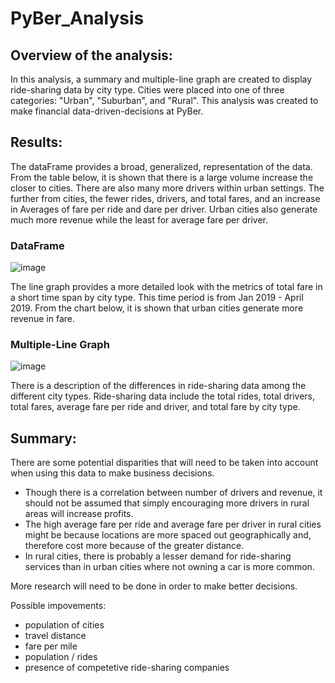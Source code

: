 # PyBer_Analysis

## Overview of the analysis:
In this analysis, a summary and multiple-line graph are created to display ride-sharing data by city type. Cities were placed into one of three categories: "Urban", "Suburban", and "Rural". This analysis was created to make financial data-driven-decisions at PyBer.

## Results:
The dataFrame provides a broad, generalized, representation of the data. From the table below, it is shown that there is a large volume increase the closer to cities. There are also many more drivers within urban settings. The further from cities, the fewer rides, drivers, and total fares, and an increase in Averages of fare per ride and dare per driver. Urban cities also generate much more revenue while the least for average fare per driver.
### DataFrame

![image](https://user-images.githubusercontent.com/85656361/128057421-2831e695-f507-476b-af4f-b7d638cd9a72.png)

The line graph provides a more detailed look with the metrics of total fare in a short time span by city type. This time period is from Jan 2019 - April 2019. From the chart below, it is shown that urban cities generate more revenue in fare. 

### Multiple-Line Graph

![image](https://user-images.githubusercontent.com/85656361/128057607-bd45a7d4-95df-4fbb-96f7-c457382efb39.png)


There is a description of the differences in ride-sharing data among the different city types. Ride-sharing data include the total rides, total drivers, total fares, average fare per ride and driver, and total fare by city type.

## Summary:
There are some potential disparities that will need to be taken into account when using this data to make business decisions.
* Though there is a correlation between number of drivers and revenue, it should not be assumed that simply encouraging more drivers in rural areas will increase profits.
* The high average fare per ride and average fare per driver in rural cities might be because locations are more spaced out geographically and, therefore cost more because of the greater distance.
* In rural cities, there is probably a lesser demand for ride-sharing services than in urban cities where not owning a car is more common.

More research will need to be done in order to make better decisions.

Possible impovements:
* population of cities
* travel distance
* fare per mile
* population / rides
* presence of competetive ride-sharing companies
